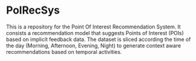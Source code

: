 # PoIRecSys
This is a repository for the Point Of Interest Recommendation System. It consists a recommendation model that suggests Points of Interest (POIs) 
based on implicit feedback data. The dataset is sliced according the time of the day (Morning, Afternoon, Evening, Night) to generate 
context aware recommendations based on temporal activities. 

